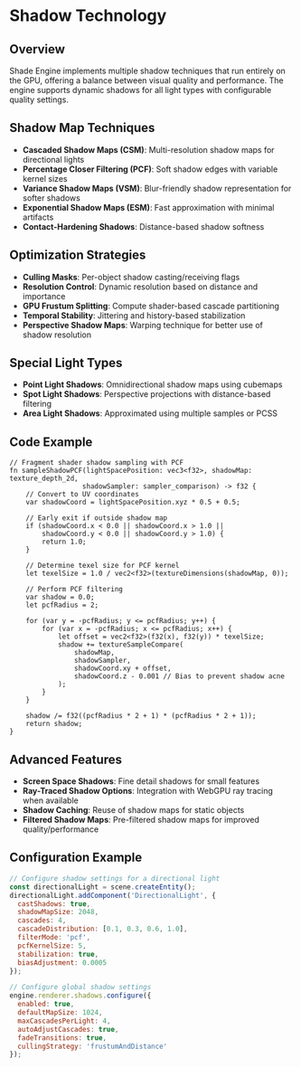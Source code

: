 # Shadow Technology

## Overview
Shade Engine implements multiple shadow techniques that run entirely on the GPU, offering a balance between visual quality and performance. The engine supports dynamic shadows for all light types with configurable quality settings.

## Shadow Map Techniques
- **Cascaded Shadow Maps (CSM)**: Multi-resolution shadow maps for directional lights
- **Percentage Closer Filtering (PCF)**: Soft shadow edges with variable kernel sizes
- **Variance Shadow Maps (VSM)**: Blur-friendly shadow representation for softer shadows
- **Exponential Shadow Maps (ESM)**: Fast approximation with minimal artifacts
- **Contact-Hardening Shadows**: Distance-based shadow softness

## Optimization Strategies
- **Culling Masks**: Per-object shadow casting/receiving flags
- **Resolution Control**: Dynamic resolution based on distance and importance
- **GPU Frustum Splitting**: Compute shader-based cascade partitioning
- **Temporal Stability**: Jittering and history-based stabilization
- **Perspective Shadow Maps**: Warping technique for better use of shadow resolution

## Special Light Types
- **Point Light Shadows**: Omnidirectional shadow maps using cubemaps
- **Spot Light Shadows**: Perspective projections with distance-based filtering
- **Area Light Shadows**: Approximated using multiple samples or PCSS

## Code Example
```wgsl
// Fragment shader shadow sampling with PCF
fn sampleShadowPCF(lightSpacePosition: vec3<f32>, shadowMap: texture_depth_2d, 
                  shadowSampler: sampler_comparison) -> f32 {
    // Convert to UV coordinates
    var shadowCoord = lightSpacePosition.xyz * 0.5 + 0.5;
    
    // Early exit if outside shadow map
    if (shadowCoord.x < 0.0 || shadowCoord.x > 1.0 || 
        shadowCoord.y < 0.0 || shadowCoord.y > 1.0) {
        return 1.0;
    }
    
    // Determine texel size for PCF kernel
    let texelSize = 1.0 / vec2<f32>(textureDimensions(shadowMap, 0));
    
    // Perform PCF filtering
    var shadow = 0.0;
    let pcfRadius = 2;
    
    for (var y = -pcfRadius; y <= pcfRadius; y++) {
        for (var x = -pcfRadius; x <= pcfRadius; x++) {
            let offset = vec2<f32>(f32(x), f32(y)) * texelSize;
            shadow += textureSampleCompare(
                shadowMap,
                shadowSampler,
                shadowCoord.xy + offset,
                shadowCoord.z - 0.001 // Bias to prevent shadow acne
            );
        }
    }
    
    shadow /= f32((pcfRadius * 2 + 1) * (pcfRadius * 2 + 1));
    return shadow;
}
```

## Advanced Features
- **Screen Space Shadows**: Fine detail shadows for small features
- **Ray-Traced Shadow Options**: Integration with WebGPU ray tracing when available
- **Shadow Caching**: Reuse of shadow maps for static objects
- **Filtered Shadow Maps**: Pre-filtered shadow maps for improved quality/performance

## Configuration Example
```javascript
// Configure shadow settings for a directional light
const directionalLight = scene.createEntity();
directionalLight.addComponent('DirectionalLight', {
  castShadows: true,
  shadowMapSize: 2048,
  cascades: 4,
  cascadeDistribution: [0.1, 0.3, 0.6, 1.0],
  filterMode: 'pcf',
  pcfKernelSize: 5,
  stabilization: true,
  biasAdjustment: 0.0005
});

// Configure global shadow settings
engine.renderer.shadows.configure({
  enabled: true,
  defaultMapSize: 1024,
  maxCascadesPerLight: 4,
  autoAdjustCascades: true,
  fadeTransitions: true,
  cullingStrategy: 'frustumAndDistance'
});
```
